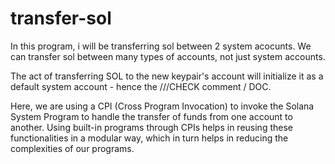 # transfer-sol

In this program, i will be transferring sol between 2 system acocunts. We can transfer sol between many types of accounts, not just system accounts.

The act of transferring SOL to the new keypair's account will initialize it as a default system account - hence the ///CHECK comment / DOC.

Here, we are using a CPI (Cross Program Invocation) to invoke the Solana System Program to handle the transfer of funds from one account to another.
Using built-in programs through CPIs helps in reusing these functionalities in a modular way, which in turn helps in reducing the complexities of our programs.
